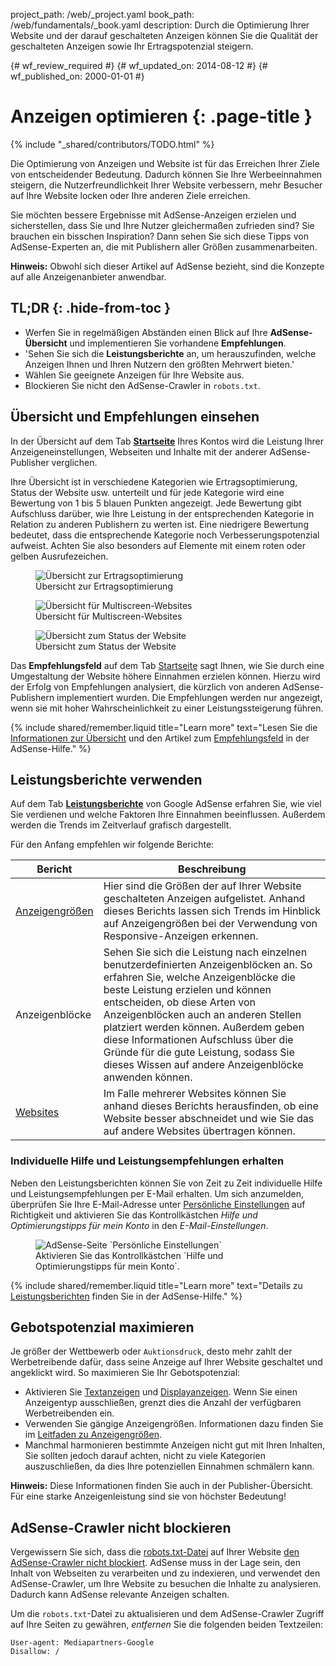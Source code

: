 project_path: /web/_project.yaml
book_path: /web/fundamentals/_book.yaml
description: Durch die Optimierung Ihrer Website und der darauf geschalteten Anzeigen können Sie die Qualität der geschalteten Anzeigen sowie Ihr Ertragspotenzial steigern.

{# wf_review_required #}
{# wf_updated_on: 2014-08-12 #}
{# wf_published_on: 2000-01-01 #}

# Anzeigen optimieren {: .page-title }

{% include "_shared/contributors/TODO.html" %}



Die Optimierung von Anzeigen und Website ist für das Erreichen Ihrer Ziele von entscheidender Bedeutung. Dadurch können Sie Ihre Werbeeinnahmen steigern, die Nutzerfreundlichkeit Ihrer Website verbessern, mehr Besucher auf Ihre Website locken oder Ihre anderen Ziele erreichen.

Sie möchten bessere Ergebnisse mit AdSense-Anzeigen erzielen und sicherstellen, dass Sie und Ihre Nutzer gleichermaßen zufrieden sind? Sie brauchen ein bisschen Inspiration?
Dann sehen Sie sich diese Tipps von AdSense-Experten an, die mit Publishern aller Größen zusammenarbeiten.

<b>Hinweis:</b> Obwohl sich dieser Artikel auf AdSense bezieht, sind die Konzepte auf alle Anzeigenanbieter anwendbar.


## TL;DR {: .hide-from-toc }
- Werfen Sie in regelmäßigen Abständen einen Blick auf Ihre <b>AdSense-Übersicht</b> und implementieren Sie vorhandene <b>Empfehlungen</b>.
- 'Sehen Sie sich die <b>Leistungsberichte</b> an, um herauszufinden, welche Anzeigen Ihnen und Ihren Nutzern den größten Mehrwert bieten.'
- Wählen Sie geeignete Anzeigen für Ihre Website aus.
- Blockieren Sie nicht den AdSense-Crawler in <code>robots.txt</code>.


## Übersicht und Empfehlungen einsehen

In der Übersicht auf dem Tab <b>[Startseite](https://www.google.com/adsense/app#home)</b> Ihres Kontos wird die Leistung Ihrer Anzeigeneinstellungen, Webseiten und Inhalte mit der anderer AdSense-Publisher verglichen.

Ihre Übersicht ist in verschiedene Kategorien wie Ertragsoptimierung, Status der Website usw. unterteilt und für jede Kategorie wird eine Bewertung von 1 bis 5 blauen Punkten angezeigt. Jede Bewertung gibt Aufschluss darüber, wie Ihre Leistung in der entsprechenden Kategorie in Relation zu anderen Publishern zu werten ist. Eine niedrigere Bewertung bedeutet, dass die entsprechende Kategorie noch Verbesserungspotenzial aufweist. Achten Sie also besonders auf Elemente mit einem roten oder gelben Ausrufezeichen.

<figure>
  <img src="images/optimization_score.png" alt="Übersicht zur Ertragsoptimierung">
  <figcaption>Übersicht zur Ertragsoptimierung</figcaption>
</figure>

<figure>
  <img src="images/multiscreen_score.png" alt="Übersicht für Multiscreen-Websites">
  <figcaption>Übersicht für Multiscreen-Websites</figcaption>
</figure>

<figure>
  <img src="images/site_score.png" alt="Übersicht zum Status der Website">
  <figcaption>Übersicht zum Status der Website</figcaption>
</figure>



Das <b>Empfehlungsfeld</b> auf dem Tab [Startseite](https://www.google.com/adsense/app#home) sagt Ihnen, wie Sie durch eine Umgestaltung der Website höhere Einnahmen erzielen können. 
Hierzu wird der Erfolg von Empfehlungen analysiert, die kürzlich von anderen AdSense-Publishern implementiert wurden. Die Empfehlungen werden nur angezeigt, wenn sie mit hoher Wahrscheinlichkeit zu einer Leistungssteigerung führen.

{% include shared/remember.liquid title="Learn more" text="Lesen Sie die <a href='https://support.google.com/adsense/answer/3006004'>Informationen zur Übersicht</a> und den Artikel zum <a href='https://support.google.com/adsense/answer/1725006'>Empfehlungsfeld</a> in der AdSense-Hilfe." %}

## Leistungsberichte verwenden

Auf dem Tab <b>[Leistungsberichte](https://www.google.com/adsense/app#viewreports)</b> von Google AdSense erfahren Sie, wie viel Sie verdienen und welche Faktoren Ihre Einnahmen beeinflussen. Außerdem werden die Trends im Zeitverlauf grafisch dargestellt.

Für den Anfang empfehlen wir folgende Berichte:

<table class="mdl-data-table mdl-js-data-table">
    <thead>
    <tr>
      <th>Bericht</th>
      <th>Beschreibung</th>
    </tr>
  </thead>
  <tbody>
    <tr>
      <td data-th="Bericht">
        <a href="https://support.google.com/adsense/answer/3540509">Anzeigengrößen</a>
      </td>
      <td data-th="Beschreibung">
        Hier sind die Größen der auf Ihrer Website geschalteten Anzeigen aufgelistet. Anhand dieses Berichts lassen sich Trends im Hinblick auf Anzeigengrößen bei der Verwendung von Responsive-Anzeigen erkennen.
      </td>
    </tr>
    <tr>
      <td data-th="Bericht">
        Anzeigenblöcke
      </td>
      <td data-th="Beschreibung">
        Sehen Sie sich die Leistung nach einzelnen benutzerdefinierten Anzeigenblöcken an. So erfahren Sie, welche Anzeigenblöcke die beste Leistung erzielen und können entscheiden, ob diese Arten von Anzeigenblöcken auch an anderen Stellen platziert werden können. Außerdem geben diese Informationen Aufschluss über die Gründe für die gute Leistung, sodass Sie dieses Wissen auf andere Anzeigenblöcke anwenden können.
      </td>
    </tr>
    <tr>
      <td data-th="Bericht"> <a href="https://support.google.com/adsense/answer/1407511">Websites</a>
      </td>
      <td data-th="Beschreibung">
        Im Falle mehrerer Websites können Sie anhand dieses Berichts herausfinden, ob eine Website besser abschneidet und wie Sie das auf andere Websites übertragen können.
      </td>
    </tr>
  </tbody>
</table>

### Individuelle Hilfe und Leistungsempfehlungen erhalten

Neben den Leistungsberichten können Sie von Zeit zu Zeit individuelle Hilfe und Leistungsempfehlungen per E-Mail erhalten. Um sich anzumelden, überprüfen Sie Ihre E-Mail-Adresse unter [Persönliche Einstellungen](https://www.google.com/adsense/app#personalSettings) auf Richtigkeit und aktivieren Sie das Kontrollkästchen *Hilfe und Optimierungstipps für mein Konto* in den *E-Mail-Einstellungen*.

<figure>
  <img src="images/adsense-emails.jpg" srcset="images/adsense-emails.jpg 1x, images/adsense-emails-2x.jpg 2x" alt="AdSense-Seite `Persönliche Einstellungen`">
  <figcaption>Aktivieren Sie das Kontrollkästchen `Hilfe und Optimierungstipps für mein Konto`.</figcaption>
</figure>

{% include shared/remember.liquid title="Learn more" text="Details zu <a href='https://support.google.com/adsense/answer/160562'>Leistungsberichten</a> finden Sie in der AdSense-Hilfe." %}

## Gebotspotenzial maximieren

Je größer der Wettbewerb oder `Auktionsdruck`, desto mehr zahlt der Werbetreibende dafür, dass seine Anzeige auf Ihrer Website geschaltet und angeklickt wird. So maximieren Sie Ihr Gebotspotenzial:

* Aktivieren Sie [Textanzeigen](https://support.google.com/adsense/answer/185665) und [Displayanzeigen](https://support.google.com/adsense/answer/185666). Wenn Sie einen Anzeigentyp ausschließen, grenzt dies die Anzahl der verfügbaren Werbetreibenden ein.
* Verwenden Sie gängige Anzeigengrößen. Informationen dazu finden Sie im [Leitfaden zu Anzeigengrößen](https://support.google.com/adsense/answer/6002621).
* Manchmal harmonieren bestimmte Anzeigen nicht gut mit Ihren Inhalten, Sie sollten jedoch darauf achten, nicht zu viele Kategorien auszuschließen, da dies Ihre potenziellen Einnahmen schmälern kann.

<b>Hinweis:</b> Diese Informationen finden Sie auch in der Publisher-Übersicht. Für eine starke Anzeigenleistung sind sie von höchster Bedeutung!

## AdSense-Crawler nicht blockieren

Vergewissern Sie sich, dass die [robots.txt-Datei](https://support.google.com/webmasters/answer/6062608) auf Ihrer Website [den AdSense-Crawler nicht blockiert](https://support.google.com/adsense/answer/10532).
AdSense muss in der Lage sein, den Inhalt von Webseiten zu verarbeiten und zu indexieren, und verwendet den AdSense-Crawler, um Ihre Website zu besuchen die Inhalte zu analysieren. Dadurch kann AdSense relevante Anzeigen schalten.

Um die `robots.txt`-Datei zu aktualisieren und dem AdSense-Crawler Zugriff auf Ihre Seiten zu gewähren, *entfernen* Sie die folgenden beiden Textzeilen:

    User-agent: Mediapartners-Google
    Disallow: /




